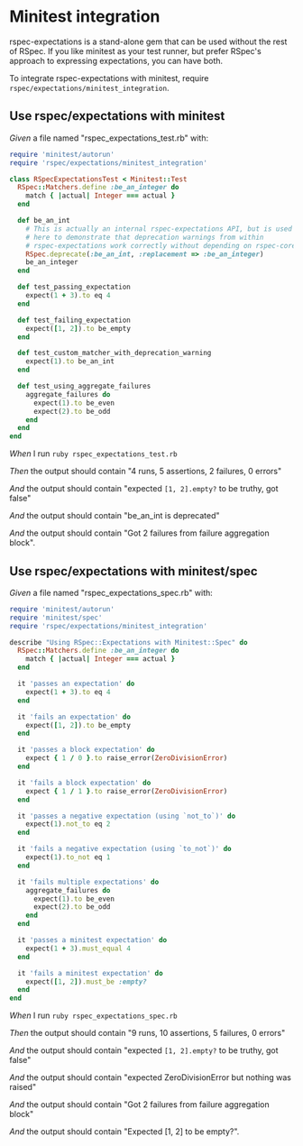 # Minitest integration

rspec-expectations is a stand-alone gem that can be used without the rest of RSpec. If you
  like minitest as your test runner, but prefer RSpec's approach to expressing expectations,
  you can have both.

  To integrate rspec-expectations with minitest, require `rspec/expectations/minitest_integration`.

## Use rspec/expectations with minitest

_Given_ a file named "rspec_expectations_test.rb" with:

```ruby
require 'minitest/autorun'
require 'rspec/expectations/minitest_integration'

class RSpecExpectationsTest < Minitest::Test
  RSpec::Matchers.define :be_an_integer do
    match { |actual| Integer === actual }
  end

  def be_an_int
    # This is actually an internal rspec-expectations API, but is used
    # here to demonstrate that deprecation warnings from within
    # rspec-expectations work correctly without depending on rspec-core
    RSpec.deprecate(:be_an_int, :replacement => :be_an_integer)
    be_an_integer
  end

  def test_passing_expectation
    expect(1 + 3).to eq 4
  end

  def test_failing_expectation
    expect([1, 2]).to be_empty
  end

  def test_custom_matcher_with_deprecation_warning
    expect(1).to be_an_int
  end

  def test_using_aggregate_failures
    aggregate_failures do
      expect(1).to be_even
      expect(2).to be_odd
    end
  end
end
```

_When_ I run `ruby rspec_expectations_test.rb`

_Then_ the output should contain "4 runs, 5 assertions, 2 failures, 0 errors"

_And_ the output should contain "expected `[1, 2].empty?` to be truthy, got false"

_And_ the output should contain "be_an_int is deprecated"

_And_ the output should contain "Got 2 failures from failure aggregation block".

## Use rspec/expectations with minitest/spec

_Given_ a file named "rspec_expectations_spec.rb" with:

```ruby
require 'minitest/autorun'
require 'minitest/spec'
require 'rspec/expectations/minitest_integration'

describe "Using RSpec::Expectations with Minitest::Spec" do
  RSpec::Matchers.define :be_an_integer do
    match { |actual| Integer === actual }
  end

  it 'passes an expectation' do
    expect(1 + 3).to eq 4
  end

  it 'fails an expectation' do
    expect([1, 2]).to be_empty
  end

  it 'passes a block expectation' do
    expect { 1 / 0 }.to raise_error(ZeroDivisionError)
  end

  it 'fails a block expectation' do
    expect { 1 / 1 }.to raise_error(ZeroDivisionError)
  end

  it 'passes a negative expectation (using `not_to`)' do
    expect(1).not_to eq 2
  end

  it 'fails a negative expectation (using `to_not`)' do
    expect(1).to_not eq 1
  end

  it 'fails multiple expectations' do
    aggregate_failures do
      expect(1).to be_even
      expect(2).to be_odd
    end
  end

  it 'passes a minitest expectation' do
    expect(1 + 3).must_equal 4
  end

  it 'fails a minitest expectation' do
    expect([1, 2]).must_be :empty?
  end
end
```

_When_ I run `ruby rspec_expectations_spec.rb`

_Then_ the output should contain "9 runs, 10 assertions, 5 failures, 0 errors"

_And_ the output should contain "expected `[1, 2].empty?` to be truthy, got false"

_And_ the output should contain "expected ZeroDivisionError but nothing was raised"

_And_ the output should contain "Got 2 failures from failure aggregation block"

_And_ the output should contain "Expected [1, 2] to be empty?".
